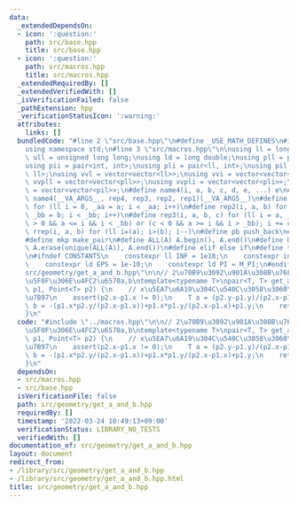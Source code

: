 ```yaml
---
data:
  _extendedDependsOn:
  - icon: ':question:'
    path: src/base.hpp
    title: src/base.hpp
  - icon: ':question:'
    path: src/macros.hpp
    title: src/macros.hpp
  _extendedRequiredBy: []
  _extendedVerifiedWith: []
  _isVerificationFailed: false
  _pathExtension: hpp
  _verificationStatusIcon: ':warning:'
  attributes:
    links: []
  bundledCode: "#line 2 \"src/base.hpp\"\n#define _USE_MATH_DEFINES\n#include <bits/stdc++.h>\n\
    using namespace std;\n#line 3 \"src/macros.hpp\"\n\nusing ll = long long;\nusing\
    \ ull = unsigned long long;\nusing ld = long double;\nusing pll = pair<ll, ll>;\n\
    using pii = pair<int, int>;\nusing pli = pair<ll, int>;\nusing pil = pair<int,\
    \ ll>;\nusing vvl = vector<vector<ll>>;\nusing vvi = vector<vector<int>>;\nusing\
    \ vvpll = vector<vector<pll>>;\nusing vvpli = vector<vector<pli>>;\nusing vvpil\
    \ = vector<vector<pil>>;\n#define name4(i, a, b, c, d, e, ...) e\n#define rep(...)\
    \ name4(__VA_ARGS__, rep4, rep3, rep2, rep1)(__VA_ARGS__)\n#define rep1(i, a)\
    \ for (ll i = 0, _aa = a; i < _aa; i++)\n#define rep2(i, a, b) for (ll i = a,\
    \ _bb = b; i < _bb; i++)\n#define rep3(i, a, b, c) for (ll i = a, _bb = b; (c\
    \ > 0 && a <= i && i < _bb) or (c < 0 && a >= i && i > _bb); i += c)\n#define\
    \ rrep(i, a, b) for (ll i=(a); i>(b); i--)\n#define pb push_back\n#define eb emplace_back\n\
    #define mkp make_pair\n#define ALL(A) A.begin(), A.end()\n#define UNIQUE(A) sort(ALL(A)),\
    \ A.erase(unique(ALL(A)), A.end())\n#define elif else if\n#define tostr to_string\n\
    \n#ifndef CONSTANTS\n    constexpr ll INF = 1e18;\n    constexpr int MOD = 1000000007;\n\
    \    constexpr ld EPS = 1e-10;\n    constexpr ld PI = M_PI;\n#endif\n#line 2 \"\
    src/geometry/get_a_and_b.hpp\"\n\n// 2\u70B9\u3092\u901A\u308B\u76F4\u7DDA\u306E\
    \u5F0F\u306E\u4FC2\u6570a,b\ntemplate<typename T>\npair<T, T> get_a_and_b(Point<T>\
    \ p1, Point<T> p2) {\n    // x\u5EA7\u6A19\u304C\u540C\u3058\u3060\u30680\u9664\
    \u7B97\n    assert(p2.x-p1.x != 0);\n    T a = (p2.y-p1.y)/(p2.x-p1.x);\n    T\
    \ b = -(p1.x*p2.y/(p2.x-p1.x))+p1.x*p1.y/(p2.x-p1.x)+p1.y;\n    return {a, b};\n\
    }\n"
  code: "#include \"../macros.hpp\"\n\n// 2\u70B9\u3092\u901A\u308B\u76F4\u7DDA\u306E\
    \u5F0F\u306E\u4FC2\u6570a,b\ntemplate<typename T>\npair<T, T> get_a_and_b(Point<T>\
    \ p1, Point<T> p2) {\n    // x\u5EA7\u6A19\u304C\u540C\u3058\u3060\u30680\u9664\
    \u7B97\n    assert(p2.x-p1.x != 0);\n    T a = (p2.y-p1.y)/(p2.x-p1.x);\n    T\
    \ b = -(p1.x*p2.y/(p2.x-p1.x))+p1.x*p1.y/(p2.x-p1.x)+p1.y;\n    return {a, b};\n\
    }\n"
  dependsOn:
  - src/macros.hpp
  - src/base.hpp
  isVerificationFile: false
  path: src/geometry/get_a_and_b.hpp
  requiredBy: []
  timestamp: '2022-03-24 10:49:13+09:00'
  verificationStatus: LIBRARY_NO_TESTS
  verifiedWith: []
documentation_of: src/geometry/get_a_and_b.hpp
layout: document
redirect_from:
- /library/src/geometry/get_a_and_b.hpp
- /library/src/geometry/get_a_and_b.hpp.html
title: src/geometry/get_a_and_b.hpp
---
```

